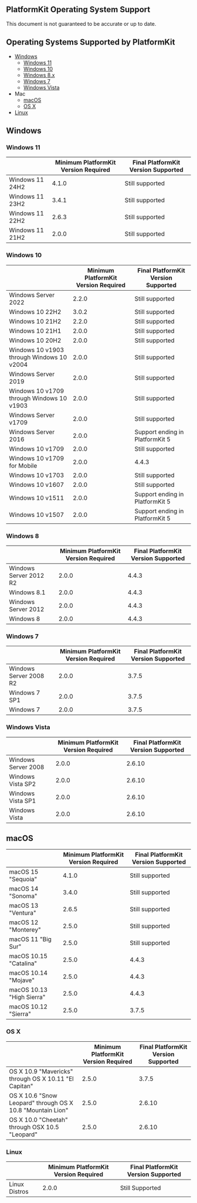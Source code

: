 ## PlatformKit Operating System Support
This document is not guaranteed to be accurate or up to date.

## Operating Systems Supported by PlatformKit
* [Windows](#windows)
    * [Windows 11](#windows-11)
    *   [Windows 10](#windows-10)
    *   [Windows 8.x](#windows-8)
    *   [Windows 7](#windows-7)
    *   [Windows Vista](#windows-vista)
* Mac
  * [macOS](#macos)
  * [OS X](#os-x)
* [Linux](#linux)

## Windows

### Windows 11
| | Minimum PlatformKit Version Required | Final PlatformKit Version Supported |
|-|-|-|
| Windows 11 24H2 | 4.1.0 | Still supported |
| Windows 11 23H2 | 3.4.1 | Still supported |
| Windows 11 22H2 | 2.6.3 | Still supported |
| Windows 11 21H2 | 2.0.0 | Still supported |

### Windows 10
| | Minimum PlatformKit Version Required | Final PlatformKit Version Supported |
|-|-|-|
| Windows Server 2022 | 2.2.0 | Still supported |
| Windows 10 22H2 | 3.0.2 | Still supported |
| Windows 10 21H2 | 2.2.0 | Still supported |
| Windows 10 21H1 | 2.0.0 | Still supported |
| Windows 10 20H2 | 2.0.0 | Still supported |
| Windows 10 v1903 through Windows 10 v2004 | 2.0.0 | Still supported |
| Windows Server 2019 | 2.0.0 | Still supported |
| Windows 10 v1709 through Windows 10 v1903 | 2.0.0 | Still supported |
| Windows Server v1709 | 2.0.0 | Still supported |
| Windows Server 2016 | 2.0.0 | Support ending in PlatformKit 5 |
| Windows 10 v1709 | 2.0.0 | Still supported |
| Windows 10 v1709 for Mobile | 2.0.0 | 4.4.3 |
| Windows 10 v1703 | 2.0.0 | Still supported |
| Windows 10 v1607 | 2.0.0 | Still supported |
| Windows 10 v1511 | 2.0.0 | Support ending in PlatformKit 5 |
| Windows 10 v1507 | 2.0.0 | Support ending in PlatformKit 5 |

### Windows 8
| | Minimum PlatformKit Version Required | Final PlatformKit Version Supported |
|-|-|-|
| Windows Server 2012 R2 | 2.0.0 | 4.4.3 |
| Windows 8.1 | 2.0.0 | 4.4.3 |
| Windows Server 2012 | 2.0.0 | 4.4.3 |
| Windows 8 | 2.0.0 | 4.4.3|

### Windows 7
| | Minimum PlatformKit Version Required | Final PlatformKit Version Supported |
|-|-|-|
| Windows Server 2008 R2 | 2.0.0 | 3.7.5 |
| Windows 7 SP1 | 2.0.0 | 3.7.5 |
| Windows 7 | 2.0.0 | 3.7.5 |

### Windows Vista
| | Minimum PlatformKit Version Required | Final PlatformKit Version Supported |
|-|-|-|
| Windows Server 2008 | 2.0.0 | 2.6.10 |
| Windows Vista SP2 | 2.0.0 | 2.6.10 |
| Windows Vista SP1 | 2.0.0 | 2.6.10 |
| Windows Vista | 2.0.0 | 2.6.10 |

## macOS
| | Minimum PlatformKit Version Required | Final PlatformKit Version Supported |
|-|-|-|
| macOS 15 "Sequoia" | 4.1.0 | Still supported |
| macOS 14 "Sonoma" | 3.4.0 | Still supported |
| macOS 13 "Ventura" | 2.6.5 | Still supported |
| macOS 12 "Monterey" | 2.5.0 | Still supported |
| macOS 11 "Big Sur" | 2.5.0 | Still supported |
| macOS 10.15 "Catalina" | 2.5.0 | 4.4.3 |
| macOS 10.14 "Mojave" | 2.5.0 | 4.4.3 |
| macOS 10.13 "High Sierra" | 2.5.0 | 4.4.3 |
| macOS 10.12 "Sierra" | 2.5.0 | 3.7.5 |

### OS X
| | Minimum PlatformKit Version Required | Final PlatformKit Version Supported |
|-|-|-|
| OS X 10.9 "Mavericks" through OS X 10.11 "El Capitan" | 2.5.0 | 3.7.5 |
| OS X 10.6 "Snow Leopard" through OS X 10.8 "Mountain Lion" | 2.5.0 | 2.6.10 |
| OS X 10.0 "Cheetah" through OSX 10.5 "Leopard" | 2.5.0 | 2.6.10 |

### Linux
| | Minimum PlatformKit Version Required | Final PlatformKit Version Supported |
|-|-|-|
| Linux Distros | 2.0.0 | Still Supported |
